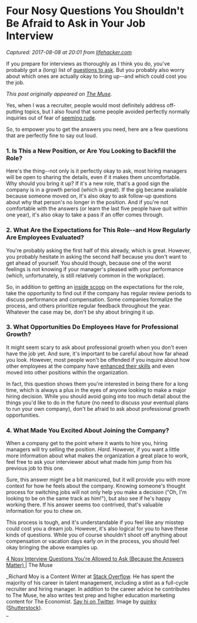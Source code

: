 # Four Nosy Questions You Shouldn't Be Afraid to Ask in Your Job Interview

_Captured: 2017-08-08 at 20:01 from [lifehacker.com](http://lifehacker.com/four-nosy-questions-you-shouldnt-be-afraid-to-ask-in-yo-1770298295?utm_campaign=socialflow_lifehacker_twitter&utm_source=lifehacker_twitter&utm_medium=socialflow)_

If you prepare for interviews as thoroughly as I think you do, you've probably got a (long) list of [questions to ask](https://www.themuse.com/advice/51-interview-questions-you-should-be-asking). But you probably also worry about which ones are actually okay to bring up--and which could cost you the job.

_This post originally appeared on [The Muse](https://www.themuse.com/advice/4-nosy-interview-questions-youre-allowed-to-ask-because-the-answers-matter)._

Yes, when I was a recruiter, people would most definitely address off-putting topics, but I also found that some people avoided perfectly normally inquiries out of fear of [seeming rude](https://www.themuse.com/advice/4-ways-youre-being-rude-in-your-interview-without-even-knowing-it).

So, to empower you to get the answers you need, here are a few questions that are perfectly fine to say out loud.

### **1\. Is This a New Position, or Are You Looking to Backfill the Role?**

Here's the thing--not only is it perfectly okay to ask, most hiring managers will be open to sharing the details, even if it makes them uncomfortable. Why should you bring it up? If it's a new role, that's a good sign the company is in a growth period (which is great). If the gig became available because someone moved on, it's also okay to ask follow-up questions about why that person's no longer in the position. And if you're not comfortable with the answers (or learn the last five people have quit within one year), it's also okay to take a pass if an offer comes through.

### **2\. What Are the Expectations for This Role--and How Regularly Are Employees Evaluated?**

You're probably asking the first half of this already, which is great. However, you probably hesitate in asking the second half because you don't want to get ahead of yourself. You should though, because one of the worst feelings is not knowing if your manager's pleased with your performance (which, unfortunately, is still relatively common in the workplace).

So, in addition to getting an [inside scoop](https://www.themuse.com/advice/22-interview-questions-thatll-get-you-the-real-inside-scoop-on-company-culture) on the expectations for the role, take the opportunity to find out if the company has regular review periods to discuss performance and compensation. Some companies formalize the process, and others prioritize regular feedback throughout the year. Whatever the case may be, don't be shy about bringing it up.

### **3\. What Opportunities Do Employees Have for Professional Growth?**

It might seem scary to ask about professional growth when you don't even have the job yet. And sure, it's important to be careful about how far ahead you look. However, most people won't be offended if you inquire about how other employees at the company have [enhanced their skills](https://www.themuse.com/advice/5-mostly-free-ways-you-can-advance-your-career-this-weekend) and even moved into other positions within the organization.

In fact, this question shows them you're interested in being there for a long time, which is always a plus in the eyes of anyone looking to make a major hiring decision. While you should avoid going into too much detail about the things you'd like to do in the future (no need to discuss your eventual plans to run your own company), don't be afraid to ask about professional growth opportunities.

### **4\. What Made You Excited About Joining the Company?**

When a company get to the point where it wants to hire you, hiring managers will try selling the position. _Hard_. However, if you want a little more information about what makes the organization a great place to work, feel free to ask your interviewer about what made him jump from his previous job to this one.

Sure, this answer might be a bit manicured, but it will provide you with more context for how he feels about the company. Knowing someone's thought process for switching jobs will not only help you make a decision ("Oh, I'm looking to be on the same track as him!"), but also see if he's happy working there. If his answer seems too contrived, that's valuable information for you to chew on.

This process is tough, and it's understandable if you feel like any misstep could cost you a dream job. However, it's also logical for you to have these kinds of questions. While you of course shouldn't shoot off anything about compensation or vacation days early on in the process, you should feel okay bringing the above examples up.

[4 Nosy Interview Questions You're Allowed to Ask (Because the Answers Matter) ](https://www.themuse.com/advice/4-nosy-interview-questions-youre-allowed-to-ask-because-the-answers-matter)| The Muse

_Richard Moy is a Content Writer at [Stack Overflow](http://www.stackoverflowcareers.com/). He has spent the majority of his career in talent management, including a stint as a full-cycle recruiter and hiring manager. In addition to the career advice he contributes to The Muse, he also writes test prep and higher education marketing content for The Economist. [Say hi on Twitter](https://twitter.com/rich_moy). Image by [quinky](http://www.shutterstock.com/pic-246571174/stock-vector-people-sitting-and-talking-vector-illustration.html) ([Shutterstock](http://shutterstock.com)).  
_
